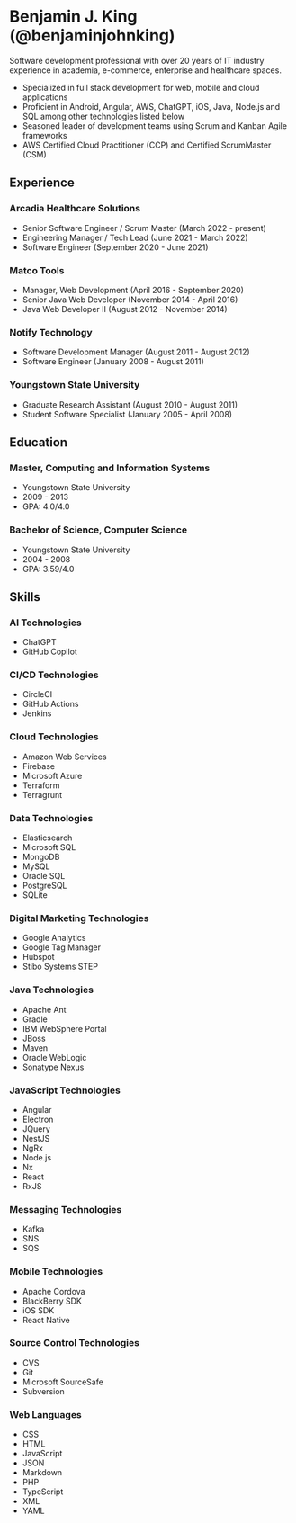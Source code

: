 # Benjamin J. King (@benjaminjohnking)
Software development professional with over 20 years of IT industry experience in academia, e-commerce, enterprise and healthcare spaces.

- Specialized in full stack development for web, mobile and cloud applications
- Proficient in Android, Angular, AWS, ChatGPT, iOS, Java, Node.js and SQL among other technologies listed below
- Seasoned leader of development teams using Scrum and Kanban Agile frameworks
- AWS Certified Cloud Practitioner (CCP) and Certified ScrumMaster (CSM)

## Experience

### Arcadia Healthcare Solutions
- Senior Software Engineer / Scrum Master (March 2022 - present)
- Engineering Manager / Tech Lead (June 2021 - March 2022)
- Software Engineer (September 2020 - June 2021)

### Matco Tools
- Manager, Web Development (April 2016 - September 2020)
- Senior Java Web Developer (November 2014 - April 2016)
- Java Web Developer II (August 2012 - November 2014)

### Notify Technology
- Software Development Manager (August 2011 - August 2012)
- Software Engineer (January 2008 - August 2011)

### Youngstown State University
- Graduate Research Assistant (August 2010 - August 2011)
- Student Software Specialist (January 2005 - April 2008)

## Education

### Master, Computing and Information Systems
- Youngstown State University
- 2009 - 2013
- GPA: 4.0/4.0

### Bachelor of Science, Computer Science
- Youngstown State University
- 2004 - 2008
- GPA: 3.59/4.0

## Skills

### AI Technologies
- ChatGPT
- GitHub Copilot

### CI/CD Technologies
- CircleCI
- GitHub Actions
- Jenkins

### Cloud Technologies
- Amazon Web Services
- Firebase
- Microsoft Azure
- Terraform
- Terragrunt

### Data Technologies
- Elasticsearch
- Microsoft SQL
- MongoDB
- MySQL
- Oracle SQL
- PostgreSQL
- SQLite

### Digital Marketing Technologies
- Google Analytics
- Google Tag Manager
- Hubspot
- Stibo Systems STEP

### Java Technologies
- Apache Ant
- Gradle
- IBM WebSphere Portal
- JBoss
- Maven
- Oracle WebLogic
- Sonatype Nexus

### JavaScript Technologies
- Angular
- Electron
- JQuery
- NestJS
- NgRx
- Node.js
- Nx
- React
- RxJS

### Messaging Technologies
- Kafka
- SNS
- SQS

### Mobile Technologies
- Apache Cordova
- BlackBerry SDK
- iOS SDK
- React Native

### Source Control Technologies
- CVS
- Git
- Microsoft SourceSafe
- Subversion

### Web Languages
- CSS
- HTML
- JavaScript
- JSON
- Markdown
- PHP
- TypeScript
- XML
- YAML
